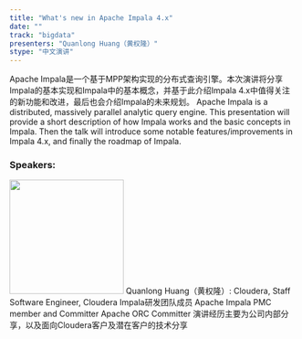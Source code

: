```yaml
---
title: "What's new in Apache Impala 4.x"
date: "" 
track: "bigdata"
presenters: "Quanlong Huang（黄权隆）"
stype: "中文演讲"
---
```

Apache Impala是一个基于MPP架构实现的分布式查询引擎。本次演讲将分享Impala的基本实现和Impala中的基本概念，并基于此介绍Impala 4.x中值得关注的新功能和改进，最后也会介绍Impala的未来规划。
Apache Impala is a distributed, massively parallel analytic query engine. This presentation will provide a short description of how Impala works and the basic concepts in Impala. Then the talk will introduce some notable features/improvements in Impala 4.x, and finally the roadmap of Impala.
 ### Speakers: 
 <img src="images/speaker/1075.png" width="200" />
 Quanlong Huang（黄权隆）: Cloudera, Staff Software Engineer, Cloudera Impala研发团队成员
Apache Impala PMC member and Committer
Apache ORC Committer
演讲经历主要为公司内部分享，以及面向Cloudera客户及潜在客户的技术分享
 